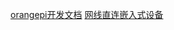 [orangepi开发文档](http://www.orangepi.cn/orangepiwiki/index.php/Orange_Pi_Zero_3)
[网线直连嵌入式设备](https://blog.csdn.net/weixin_41656968/article/details/80080171)

